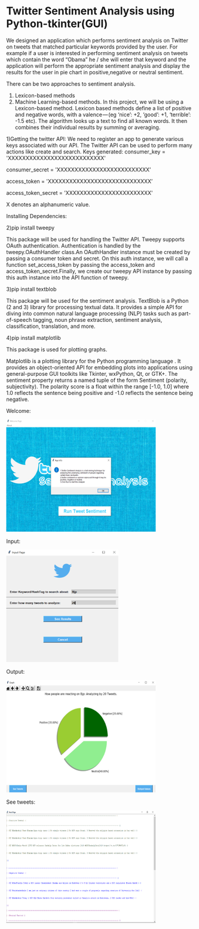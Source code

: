 # Twitter Sentiment Analysis using Python-tkinter(GUI)
We designed an application which performs sentiment analysis on Twitter on tweets that matched particular keywords provided by the user. For example if a user is interested in performing sentiment analysis on tweets which contain the word “Obama” he / she will enter that keyword and the application will perform the appropriate sentiment analysis and display the results for the user in pie chart in positive,negative or neutral sentiment.

There can be two approaches to sentiment analysis.
1. Lexicon-based methods
2. Machine Learning-based methods.
In this project, we will be using a Lexicon-based method.
Lexicon based methods define a list of positive and negative words, with a valence — (eg ‘nice’: +2, ‘good’: +1, ‘terrible’: -1.5 etc). The algorithm looks up a text to find all known words. It then combines their individual results by summing or averaging. 

1)Getting the twitter API:
We need to register an app to generate various keys associated with our API. The Twitter API can be used to perform many actions like create and search.
Keys generated:
consumer_key = 'XXXXXXXXXXXXXXXXXXXXXXXXXXX' 

consumer_secret = 'XXXXXXXXXXXXXXXXXXXXXXXXXX’

access_token = 'XXXXXXXXXXXXXXXXXXXXXXXXXXXXX’

access_token_secret = 'XXXXXXXXXXXXXXXXXXXXXXXX'

X denotes an alphanumeric value.

Installing Dependencies:

2)pip install tweepy

This package will be used for handling the Twitter API.
Tweepy supports OAuth authentication. Authentication is handled by the tweepy.OAuthHandler class.An OAuthHandler instance must be created by passing a consumer token and secret.
On this auth instance, we will call a function set_access_token by passing the access_token and access_token_secret.Finally, we create our tweepy API instance by passing this auth instance into the API function of tweepy.
              
3)pip install textblob

This package will be used for the sentiment analysis.
TextBlob is a Python (2 and 3) library for processing textual data. It provides a simple API for diving into common natural language processing (NLP) tasks such as part-of-speech tagging, noun phrase extraction, sentiment analysis, classification, translation, and more.

4)pip install matplotlib

This package is used for plotting graphs.

Matplotlib is a plotting library for the Python programming language . It provides an object-oriented API for embedding plots into applications using general-purpose GUI toolkits like Tkinter, wxPython, Qt, or GTK+.
The sentiment property returns a named tuple of the form Sentiment (polarity, subjectivity). The polarity score is a float within the range [-1.0, 1.0] where 1.0 reflects the sentence being positive and -1.0 reflects the sentence being negative.

Welcome:

<img src="Images/Screenshot%20(93).png" width=400px height=300px/>

Input:

<img src="Images/Screenshot%20(90).png" width=300px height=300px/>

Output:

<img src="Images/Screenshot%20(91).png" width=400px height=300px/>

See tweets:

<img src="Images/Screenshot%20(92).png" width=400px height=300px/>


